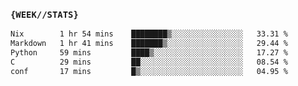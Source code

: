 ### `{WEEK//STATS}` 
<!--START_SECTION:waka-->

```txt
Nix        1 hr 54 mins    ████████▒░░░░░░░░░░░░░░░░   33.31 %
Markdown   1 hr 41 mins    ███████▒░░░░░░░░░░░░░░░░░   29.44 %
Python     59 mins         ████▒░░░░░░░░░░░░░░░░░░░░   17.27 %
C          29 mins         ██░░░░░░░░░░░░░░░░░░░░░░░   08.54 %
conf       17 mins         █▒░░░░░░░░░░░░░░░░░░░░░░░   04.95 %
```

<!--END_SECTION:waka-->
